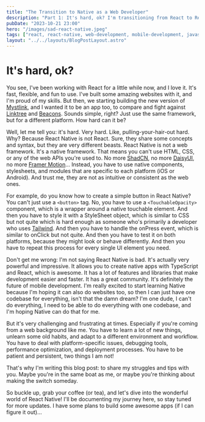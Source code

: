 ```yaml
---
title: "The Transition to Native as a Web Developer"
description: "Part 1: It's hard, ok? I'm transitioning from React to React Native, and it's not easy. I'm documenting my journey here, so stay tuned for more updates. I have some plans to build some awesome apps (if I can figure it out)..."
pubDate: "2023-10-21 23:00"
hero: "/images/sad-react-native.jpeg"
tags: ["react, react-native, web-development, mobile-development, javascript, typescript, native, react-native-web, react-native-dom, react-native-web-dom, react-native-web-dom"]
layout: "../../layouts/BlogPostLayout.astro"
---
```

# It's hard, ok?

You see, I've been working with React for a little while now, and I love it. It's fast, flexible, and fun to use. I've built some amazing websites with it, and I'm proud of my skills. But then, we starting building the new version of [Mystlink](https://mystl.ink), and I wanted it to be an app too, to compare and fight against [Linktree](https://linkt.ee) and [Beacons](https://beacons.ai). Sounds simple, right? Just use the same framework, but for a different platform. How hard can it be?

Well, let me tell you: it's hard. Very hard. Like, pulling-your-hair-out hard. Why? Because React Native is not React. Sure, they share some concepts and syntax, but they are very different beasts. React Native is not a web framework. It's a native framework. That means you can't use HTML, CSS, or any of the web APIs you're used to. No more [ShadCN](https://ui.shadcn.com/), no more [DaisyUI](https://daisyui.com/), no more [Framer Motion](https://www.framer.com/motion/)... Instead, you have to use native components, stylesheets, and modules that are specific to each platform (iOS or Android). And trust me, they are not as intuitive or consistent as the web ones.

For example, do you know how to create a simple button in React Native? You can't just use a `<button>` tag. No, you have to use a `<TouchableOpacity>` component, which is a wrapper around a native touchable element. And then you have to style it with a StyleSheet object, which is similar to CSS but not quite which is hard enough as someone who's primarily a developer who uses [Tailwind](https://tailwindcss.com/). And then you have to handle the onPress event, which is similar to onClick but not quite. And then you have to test it on both platforms, because they might look or behave differently. And then you have to repeat this process for every single UI element you need.

Don't get me wrong: I'm not saying React Native is bad. It's actually very powerful and impressive. It allows you to create native apps with TypeScript and React, which is awesome. It has a lot of features and libraries that make development easier and faster. It has a great community. It's definitely the future of mobile development. I'm really excited to start learning Native because I'm hoping it can also do websites too, so then I can just have one codebase for everything, isn't that the damn dream? I'm one dude, I can't do everything, I need to be able to do everything with one codebase, and I'm hoping Native can do that for me.

But it's very challenging and frustrating at times. Especially if you're coming from a web background like me. You have to learn a lot of new things, unlearn some old habits, and adapt to a different environment and workflow. You have to deal with platform-specific issues, debugging tools, performance optimization, and deployment processes. You have to be patient and persistent, two things I am not!

That's why I'm writing this blog post: to share my struggles and tips with you. Maybe you're in the same boat as me, or maybe you're thinking about making the switch someday.

So buckle up, grab your coffee (or tea), and let's dive into the wonderful world of React Native! I'll be documenting my journey here, so stay tuned for more updates. I have some plans to build some awesome apps (if I can figure it out)...